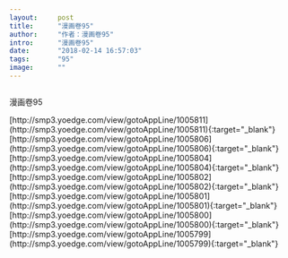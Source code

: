 ```yaml
---
layout:     post
title:      "漫画卷95"
author:     "作者：漫画卷95"
intro:      "漫画卷95"
date:       "2018-02-14 16:57:03"
tags:       "95"
image:      ""
---
```

<div style="text-align: center">
<p><img src=""/></p>
</div>
<p class="post-meta">
<span>漫画卷95</span>
</p>
[http://smp3.yoedge.com/view/gotoAppLine/1005811](http://smp3.yoedge.com/view/gotoAppLine/1005811){:target="_blank"}
[http://smp3.yoedge.com/view/gotoAppLine/1005806](http://smp3.yoedge.com/view/gotoAppLine/1005806){:target="_blank"}
[http://smp3.yoedge.com/view/gotoAppLine/1005804](http://smp3.yoedge.com/view/gotoAppLine/1005804){:target="_blank"}
[http://smp3.yoedge.com/view/gotoAppLine/1005802](http://smp3.yoedge.com/view/gotoAppLine/1005802){:target="_blank"}
[http://smp3.yoedge.com/view/gotoAppLine/1005801](http://smp3.yoedge.com/view/gotoAppLine/1005801){:target="_blank"}
[http://smp3.yoedge.com/view/gotoAppLine/1005800](http://smp3.yoedge.com/view/gotoAppLine/1005800){:target="_blank"}
[http://smp3.yoedge.com/view/gotoAppLine/1005799](http://smp3.yoedge.com/view/gotoAppLine/1005799){:target="_blank"}


